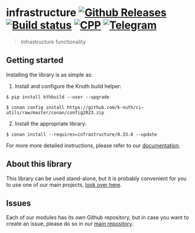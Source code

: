# infrastructure <a target="_blank" href="https://github.com/k-nuth/kth-mono/releases">![Github Releases][badge.release]</a> <a target="_blank" href="https://github.com/k-nuth/kth-mono/actions">![Build status][badge.GhA]</a> <a href="#">![CPP][badge.cpp]</a> <a target="_blank" href="https://t.me/knuth_cash">![Telegram][badge.telegram]</a>

> Infrastructure functionality

## Getting started

Installing the library is as simple as:

1. Install and configure the Knuth build helper:
```
$ pip install kthbuild --user --upgrade

$ conan config install https://github.com/k-nuth/ci-utils/raw/master/conan/config2023.zip
```

2. Install the appropriate library:

```
$ conan install --requires=infrastructure/0.33.0 --update
```

For more more detailed instructions, please refer to our [documentation](https://kth.cash/docs/).

## About this library

This library can be used stand-alone, but it is probably convenient for you to use one of our main projects, [look over here](https://github.com/k-nuth/kth-mono/).

## Issues

Each of our modules has its own Github repository, but in case you want to create an issue, please do so in our [main repository](https://github.com/k-nuth/kth-mono/issues).

<!-- Links -->
[badge.Cirrus]: https://api.cirrus-ci.com/github/k-nuth/kth-mono.svg?branch=master
[badge.GhA]: https://img.shields.io/endpoint.svg?url=https%3A%2F%2Factions-badge.atrox.dev%2Fk-nuth%2Fkth-mono%2Fbadge&style=for-the-badge
[badge.version]: https://badge.fury.io/gh/k-nuth%2Fkth-mono.svg
[badge.release]: https://img.shields.io/github/v/release/k-nuth/kth-mono?display_name=tag&style=for-the-badge&color=00599C&logo=cplusplus
[badge.cpp]: https://img.shields.io/badge/C++-23-blue.svg?logo=c%2B%2B&style=for-the-badge
[badge.telegram]: https://img.shields.io/badge/telegram-badge-blue.svg?logo=telegram&style=for-the-badge
<!-- [badge.Gitter]: https://img.shields.io/badge/gitter-join%20chat-blue.svg -->

